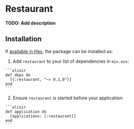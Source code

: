 # Restaurant

**TODO: Add description**

## Installation

If [available in Hex](https://hex.pm/docs/publish), the package can be installed as:

  1. Add `restaurant` to your list of dependencies in `mix.exs`:

    ```elixir
    def deps do
      [{:restaurant, "~> 0.1.0"}]
    end
    ```

  2. Ensure `restaurant` is started before your application:

    ```elixir
    def application do
      [applications: [:restaurant]]
    end
    ```

